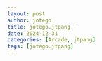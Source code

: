 ```yaml
---
layout: post
author: jotego
title: jotego.jtpang - 
date: 2024-12-31
categories: [Arcade, jtpang]
tags: [jotego.jtpang]
---
```


